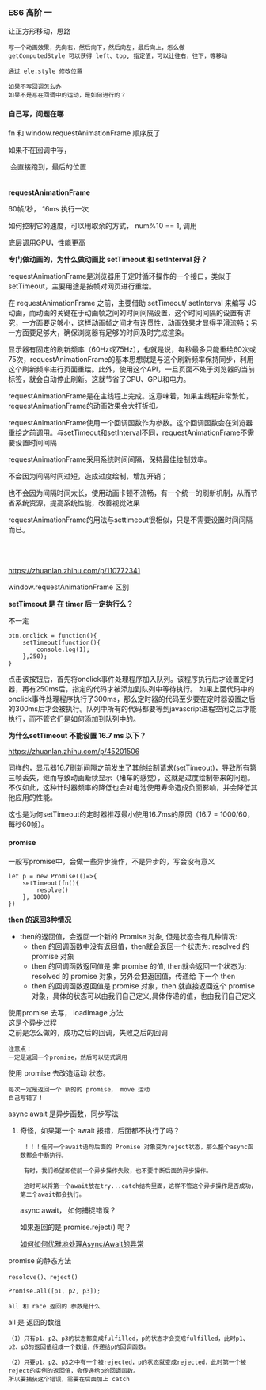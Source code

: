 ### ES6 高阶 一 





让正方形移动，思路

```
写一个动画效果，先向右，然后向下，然后向左，最后向上，怎么做
getComputedStyle 可以获得 left、top, 指定值，可以让往右，往下，等移动

通过 ele.style 修改位置

如果不写回调怎么办
如果不是写在回调中的运动，是如何进行的？
```

#### 自己写，问题在哪

fn  和 window.requestAnimationFrame 顺序反了

如果不在回调中写，

​	会直接跑到，最后的位置
​	
​	
​	
**requestAnimationFrame**

60帧/秒， 16ms 执行一次

如何控制它的速度，可以用取余的方式， num%10 == 1, 调用

底层调用GPU，性能更高


**专门做动画的，为什么做动画比 setTimeout 和 setInterval 好？**

requestAnimationFrame是浏览器用于定时循环操作的一个接口，类似于setTimeout，主要用途是按帧对网页进行重绘。

在 requestAnimationFrame 之前，主要借助 setTimeout/ setInterval 来编写 JS 动画，而动画的关键在于动画帧之间的时间间隔设置，这个时间间隔的设置有讲究，一方面要足够小，这样动画帧之间才有连贯性，动画效果才显得平滑流畅；另一方面要足够大，确保浏览器有足够的时间及时完成渲染。

显示器有固定的刷新频率（60Hz或75Hz），也就是说，每秒最多只能重绘60次或75次，requestAnimationFrame的基本思想就是与这个刷新频率保持同步，利用这个刷新频率进行页面重绘。此外，使用这个API，一旦页面不处于浏览器的当前标签，就会自动停止刷新。这就节省了CPU、GPU和电力。

requestAnimationFrame是在主线程上完成。这意味着，如果主线程非常繁忙，requestAnimationFrame的动画效果会大打折扣。

requestAnimationFrame使用一个回调函数作为参数。这个回调函数会在浏览器重绘之前调用。
​
​
与setTimeout和setInterval不同，requestAnimationFrame不需要设置时间间隔

requestAnimationFrame采用系统时间间隔，保持最佳绘制效率。

不会因为间隔时间过短，造成过度绘制，增加开销；

也不会因为间隔时间太长，使用动画卡顿不流畅，有一个统一的刷新机制，从而节省系统资源，提高系统性能，改善视觉效果

requestAnimationFrame的用法与settimeout很相似，只是不需要设置时间间隔而已。	
​	
​	
​	

https://zhuanlan.zhihu.com/p/110772341

window.requestAnimationFrame 区别

**setTimeout 是 在 timer 后一定执行么？**

不一定

```
btn.onclick = function(){
    setTimeout(function(){
        console.log(1);
    },250);
}
```
点击该按钮后，首先将onclick事件处理程序加入队列。该程序执行后才设置定时器，再有250ms后，指定的代码才被添加到队列中等待执行。 如果上面代码中的onclick事件处理程序执行了300ms，那么定时器的代码至少要在定时器设置之后的300ms后才会被执行。队列中所有的代码都要等到javascript进程空闲之后才能执行，而不管它们是如何添加到队列中的。



**为什么setTimeout 不能设置 16.7 ms 以下？**

https://zhuanlan.zhihu.com/p/45201506


同样的，显示器16.7刷新间隔之前发生了其他绘制请求(setTimeout)，导致所有第三帧丢失，继而导致动画断续显示（堵车的感觉），这就是过度绘制带来的问题。不仅如此，这种计时器频率的降低也会对电池使用寿命造成负面影响，并会降低其他应用的性能。

这也是为何setTimeout的定时器推荐最小使用16.7ms的原因（16.7 = 1000/60，每秒60帧）。






#### promise

一般写promise中，会做一些异步操作，不是异步的，写会没有意义

```
let p = new Promise(()=>{
	setTimeout(fn(){
		resolve()
	}, 1000)
})
```


**then 的返回3种情况**

 - then的返回值，会返回一个新的 Promise 对象, 但是状态会有几种情况:
    - then 的回调函数中没有返回值，then就会返回一个状态为: resolved 的 promise 对象
    - then 的回调函数返回值是 非 promise 的值, then就会返回一个状态为: resolved 的 promise 对象，另外会把返回值，传递给 下一个 then
    - then 的回调函数返回值是 promise 对象，then 就直接返回这个  promise 对象，具体的状态可以由我们自己定义,具体传递的值，也由我们自己定义
  


使用promise 去写， loadImage 方法	
这是个异步过程		
之前是怎么做的，成功之后的回调，失败之后的回调	
	
	注意点：
	一定是返回一个promise，然后可以链式调用
	
	
使用 promise 去改造运动 状态。
	
	每次一定是返回一个 新的的 promise， move 运动
	自己写错了！
	
	
async await 是异步函数，同步写法

1. 奇怪，如果第一个 await 报错，后面都不执行了吗？
	
		！！！任何一个await语句后面的 Promise 对象变为reject状态，那么整个async函数都会中断执行。

		有时，我们希望即使前一个异步操作失败，也不要中断后面的异步操作。
		
		这时可以将第一个await放在try...catch结构里面，这样不管这个异步操作是否成功，第二个await都会执行。

	async await， 如何捕捉错误？

	如果返回的是 promise.reject() 呢？

	[如何如何优雅地处理Async/Await的异常](https://zhuanlan.zhihu.com/p/74928840)

promise 的静态方法

	resolove()、reject()
	
	Promise.all([p1, p2, p3]);
	
	all 和 race 返回的 参数是什么
	
	

all 是 返回的数组

	（1）只有p1、p2、p3的状态都变成fulfilled，p的状态才会变成fulfilled，此时p1、p2、p3的返回值组成一个数组，传递给p的回调函数。

	（2）只要p1、p2、p3之中有一个被rejected，p的状态就变成rejected，此时第一个被reject的实例的返回值，会传递给p的回调函数。
	所以要捕获这个错误，需要在后面加上 catch
	



















